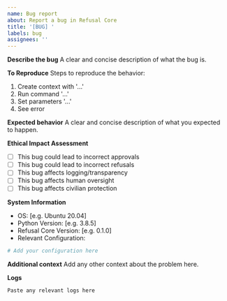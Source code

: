 ```yaml
---
name: Bug report
about: Report a bug in Refusal Core
title: '[BUG] '
labels: bug
assignees: ''
---
```


**Describe the bug**
A clear and concise description of what the bug is.

**To Reproduce**
Steps to reproduce the behavior:
1. Create context with '...'
2. Run command '...'
3. Set parameters '...'
4. See error

**Expected behavior**
A clear and concise description of what you expected to happen.

**Ethical Impact Assessment**
- [ ] This bug could lead to incorrect approvals
- [ ] This bug could lead to incorrect refusals
- [ ] This bug affects logging/transparency
- [ ] This bug affects human oversight
- [ ] This bug affects civilian protection

**System Information**
- OS: [e.g. Ubuntu 20.04]
- Python Version: [e.g. 3.8.5]
- Refusal Core Version: [e.g. 0.1.0]
- Relevant Configuration:
```python
# Add your configuration here
```

**Additional context**
Add any other context about the problem here.

**Logs**
```
Paste any relevant logs here
``` 